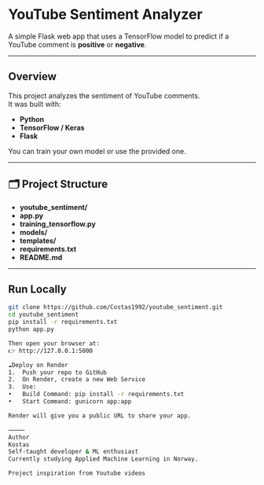 # YouTube Sentiment Analyzer  

A simple Flask web app that uses a TensorFlow model to predict if a YouTube comment is **positive** or **negative**.

---

## Overview

This project analyzes the sentiment of YouTube comments.  
It was built with:
- **Python**
- **TensorFlow / Keras**
- **Flask**

You can train your own model or use the provided one.

---

## 🗂 Project Structure

- **youtube_sentiment/**
- **app.py**                  
- **training_tensorflow.py**  
- **models/**                 
- **templates/**              
- **requirements.txt**
- **README.md**
---

## Run Locally

```bash
git clone https://github.com/Costas1992/youtube_sentiment.git
cd youtube_sentiment
pip install -r requirements.txt
python app.py

Then open your browser at:
👉 http://127.0.0.1:5000

☁Deploy on Render
1.	Push your repo to GitHub
2.	On Render, create a new Web Service
3.	Use:
•	Build Command: pip install -r requirements.txt
•	Start Command: gunicorn app:app

Render will give you a public URL to share your app.

⸻
Author
Kostas
Self-taught developer & ML enthusiast
Currently studying Applied Machine Learning in Norway.

Project inspiration from Youtube videos
